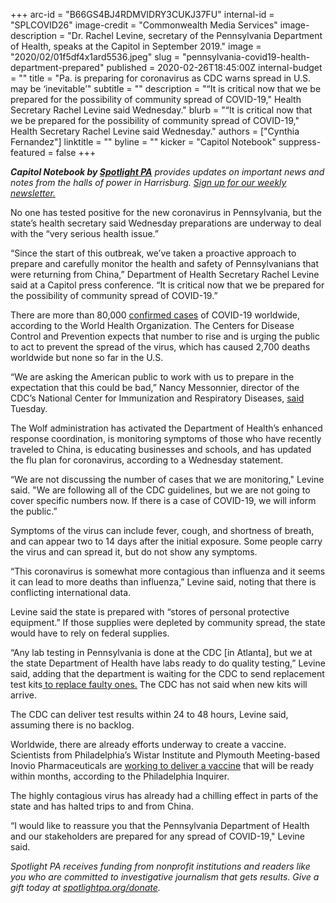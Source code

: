 +++
arc-id = "B66GS4BJ4RDMVIDRY3CUKJ37FU"
internal-id = "SPLCOVID26"
image-credit = "Commonwealth Media Services"
image-description = "Dr. Rachel Levine, secretary of the Pennsylvania Department of Health, speaks at the Capitol in September 2019."
image = "2020/02/01f5df4x1ard5536.jpeg"
slug = "pennsylvania-covid19-health-department-prepared"
published = 2020-02-26T18:45:00Z
internal-budget = ""
title = "Pa. is preparing for coronavirus as CDC warns spread in U.S. may be ‘inevitable’"
subtitle = ""
description = "“It is critical now that we be prepared for the possibility of community spread of COVID-19,\" Health Secretary Rachel Levine said Wednesday."
blurb = "“It is critical now that we be prepared for the possibility of community spread of COVID-19,\" Health Secretary Rachel Levine said Wednesday."
authors = ["Cynthia Fernandez"]
linktitle = ""
byline = ""
kicker = "Capitol Notebook"
suppress-featured = false
+++

<i><b>Capitol Notebook by </b></i><a href="https://www.spotlightpa.org/"><i><b>Spotlight PA</b></i></a><i> provides updates on important news and notes from the halls of power in Harrisburg. </i><a href="https://www.spotlightpa.org/newsletters"><i>Sign up for our weekly newsletter.</i></a>

No one has tested positive for the new coronavirus in Pennsylvania, but the state’s health secretary said Wednesday preparations are underway to deal with the “very serious health issue.”

“Since the start of this outbreak, we’ve taken a proactive approach to prepare and carefully monitor the health and safety of Pennsylvanians that were returning from China,” Department of Health Secretary Rachel Levine said at a Capitol press conference. “It is critical now that we be prepared for the possibility of community spread of COVID-19.”

There are more than 80,000 <a href="https://www.who.int/docs/default-source/coronaviruse/situation-reports/20200225-sitrep-36-covid-19.pdf?sfvrsn=2791b4e0_2" target=_blank>confirmed cases</a> of COVID-19 worldwide, according to the World Health Organization. The Centers for Disease Control and Prevention expects that number to rise and is urging the public to act to prevent the spread of the virus, which has caused 2,700 deaths worldwide but none so far in the U.S.

“We are asking the American public to work with us to prepare in the expectation that this could be bad,” Nancy Messonnier, director of the CDC’s National Center for Immunization and Respiratory Diseases, <a href="https://www.npr.org/sections/health-shots/2020/02/25/809318447/health-officials-warn-americans-to-start-planning-for-spread-of-coronavirus-in-u" target="_blank">said</a> Tuesday.

<script src="https://www.spotlightpa.org/embed.js" async></script><div data-spl-embed-version="1" data-spl-src="https://www.spotlightpa.org/embeds/newsletter/"></div>

The Wolf administration has activated the Department of Health’s enhanced response coordination, is monitoring symptoms of those who have recently traveled to China, is educating businesses and schools, and has updated the flu plan for coronavirus, according to a Wednesday statement.

“We are not discussing the number of cases that we are monitoring," Levine said. "We are following all of the CDC guidelines, but we are not going to cover specific numbers now. If there is a case of COVID-19, we will inform the public.”

Symptoms of the virus can include fever, cough, and shortness of breath, and can appear two to 14 days after the initial exposure. Some people carry the virus and can spread it, but do not show any symptoms.

“This coronavirus is somewhat more contagious than influenza and it seems it can lead to more deaths than influenza,” Levine said, noting that there is conflicting international data.





Levine said the state is prepared with “stores of personal protective equipment.” If those supplies were depleted by community spread, the state would have to rely on federal supplies.

“Any lab testing in Pennsylvania is done at the CDC [in Atlanta], but we at the state Department of Health have labs ready to do quality testing,” Levine said, adding that the department is waiting for the CDC to send replacement test kits<a href="https://www.inquirer.com/health/coronavirus-pandemic-cdc-flawed-test-pcr-undetected-cases-20200225.html" target=_blank> to replace faulty ones.</a> The CDC has not said when new kits will arrive.

The CDC can deliver test results within 24 to 48 hours, Levine said, assuming there is no backlog.

Worldwide, there are already efforts underway to create a vaccine. Scientists from Philadelphia’s Wistar Institute and Plymouth Meeting-based Inovio Pharmaceuticals are <a href="https://www.inquirer.com/health/coronavirus-vaccine-wistar-inovio-dna-20200211.html">working to deliver a vaccine</a> that will be ready within months, according to the Philadelphia Inquirer.

The highly contagious virus has already had a chilling effect in parts of the state and has halted trips to and from China.

“I would like to reassure you that the Pennsylvania Department of Health and our stakeholders are prepared for any spread of COVID-19," Levine said.

<i>Spotlight PA receives funding from nonprofit institutions and readers like you who are committed to investigative journalism that gets results. Give a gift today at </i><a href="https://www.spotlightpa.org/donate"><i>spotlightpa.org/donate</i></a><i>.</i>
